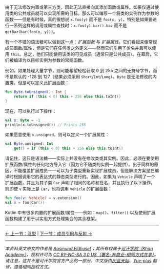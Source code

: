 由于无法修改内置或第三方类，因此无法直接向其添加函数或属性。如果仅通过使用类的公共成员就可以实现所需的目标，那么可以编写一个将类的实例作为参数的函数——但是有时候，真的很想说 `x.foo(y)` 而不是 `foo(x, y)`，特别是如果要进行一系列这样的调用或属性查找时：`x.foo(y).bar().baz` 而不是 `getBaz(bar(foo(x, y)))`。

有一个不错的语法糖可以做到这一点：_扩展函数_ 与 _扩展属性_。它们看起来像常规成员函数/属性，但是它们在任何类之外定义——然而它们引用了类名并且可以使用 `this`。总之，他们只能使用该类的可见成员（通常只是公共成员）。在幕后，它们被编译为以目标实例为参数的常规函数。

例如，如果处理大量字节，则可能希望轻松获取 0 到 255 之间的无符号字节，而不是默认的 -128 到 127（结果必须采用 `Short`/`Int`/`Long`）。`Byte` 是无法修改的内置类，但是可以定义此扩展函数：

```kotlin
fun Byte.toUnsigned(): Int {
    return if (this < 0) this + 256 else this.toInt()
}
```

现在，可以执行以下操作：

```kotlin
val x: Byte = -1
println(x.toUnsigned()) // Prints 255
```

如果愿意使用 `x.unsigned`，则可以定义一个扩展属性：

```kotlin
val Byte.unsigned: Int
    get() = if (this < 0) this + 256 else this.toInt()
```

请记住，这只是语法糖——实际上并没有在修改类或其实例。因此，必须在要使用扩展函数/属性的任何地方导入它（因为它不随类的实例一起提供）。出于同样的原因，不能覆盖扩展成员——可以为子类型重新实现扩展成员，但是解决方案是在编译时根据调用它的表达式的静态类型进行的。因此，如果为 `Vehicle` 声明了一个扩展函数，并且为其子类 `Car` 声明了相同的名称和签名，并且执行了以下操作，则即使 `v` 实际上是 `Car`，也将调用 `Vehicle` 的扩展函数：

```kotlin
fun foo(v: Vehicle) = v.extension()
val x = foo(Car())
```

Kotlin 中有很多内置的扩展函数/属性——例如：`map()`、`filter()` 以及使用扩展函数构建了用于以实用方式处理集合的其余框架。




---

[← 上一节：泛型](generics.html) | [下一节：成员引用与反射 →](member-references-and-reflection.html)


---

*本资料英文原文的作者是 [Aasmund Eldhuset](https://eldhuset.net/)；其所有权属于[可汗学院（Khan Academy）](https://www.khanacademy.org/)，授权许可为 [CC BY-NC-SA 3.0 US（署名-非商业-相同方式共享）](https://creativecommons.org/licenses/by-nc-sa/3.0/us/)。请注意，这并不是可汗学院官方产品的一部分。中文版由[灰蓝天际](https://hltj.me/)、[Yue-plus](https://github.com/Yue-plus) 翻译，遵循相同授权方式。*